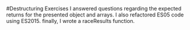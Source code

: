 #Destructuring Exercises
I answered questions regarding the expected returns for the presented object and arrays. I also refactored ES05 code using ES2015. finally, I wrote a raceResults function.